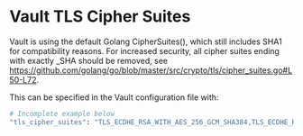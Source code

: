 # Vault TLS Cipher Suites

Vault is using the default Golang CipherSuites(), which still includes SHA1 for compatibility reasons.
For increased security, all cipher suites ending with exactly _SHA should be removed,
see https://github.com/golang/go/blob/master/src/crypto/tls/cipher_suites.go#L50-L72.

This can be specified in the Vault configuration file with:

```bash
# Incomplete example below
"tls_cipher_suites": "TLS_ECDHE_RSA_WITH_AES_256_GCM_SHA384,TLS_ECDHE_RSA_WITH_CHACHA20_POLY1305,<insert all non SHA cipher suites>",
```

